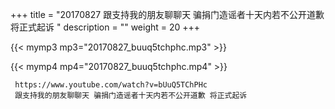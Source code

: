 +++
title = "20170827  跟支持我的朋友聊聊天 骗捐门造谣者十天内若不公开道歉 将正式起诉 "
description = ""
weight = 20
+++

{{< mymp3 mp3="20170827_buuq5tchphc.mp3" >}}

{{< mymp4 mp4="20170827_buuq5tchphc.mp4" >}}

     
     https://www.youtube.com/watch?v=bUuQ5TChPHc 
     跟支持我的朋友聊聊天 骗捐门造谣者十天内若不公开道歉 将正式起诉 
